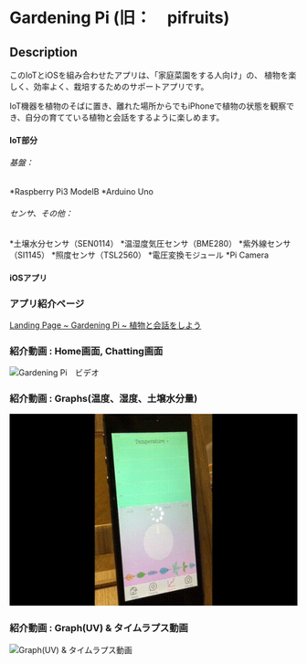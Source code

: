 # Gardening Pi (旧：　pifruits)
## Description
このIoTとiOSを組み合わせたアプリは、「家庭菜園をする人向け」の、
植物を楽しく、効率よく、栽培するためのサポートアプリです。

IoT機器を植物のそばに置き、離れた場所からでもiPhoneで植物の状態を観察でき、自分の育てている植物と会話をするように楽しめます。

#### IoT部分
###### 基盤：
*Raspberry Pi3 ModelB
*Arduino Uno

###### センサ、その他：
*土壌水分センサ（SEN0114）
*温湿度気圧センサ（BME280）
*紫外線センサ（SI1145）
*照度センサ（TSL2560）
*電圧変換モジュール
*Pi Camera

#### iOSアプリ

### アプリ紹介ページ
[Landing Page ~ Gardening Pi ~ 植物と会話をしよう](https://yumi050.github.io/GardeningPi/)

### 紹介動画 : Home画面, Chatting画面

![Gardening Pi　ビデオ](https://github.com/yumi050/pifruits/blob/master/GardeningPi_1.gif)

### 紹介動画 : Graphs(温度、湿度、土壌水分量)

![Graphs(温度、湿度、土壌水分量)](https://github.com/yumi050/pifruits/blob/master/GardeningPi_2.gif)

### 紹介動画 : Graph(UV) & タイムラプス動画

![Graph(UV) & タイムラプス動画](https://github.com/yumi050/pifruits/blob/master/GardeningPi_3.gif)

